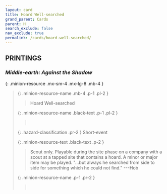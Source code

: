 ```yaml
---
layout: card
title: Hoard Well-searched
grand_parent: Cards
parent: H
search_exclude: false
nav_exclude: true
permalink: /cards/hoard-well-searched/
---
```


## PRINTINGS


### _Middle-earth: Against the Shadow_

{: .minion-resource .mx-sm-4 .mx-lg-8 .mb-4 }
> {: .minion-resource-name .mb-4 .p-1 .pl-2 }
> > <div class="hazard-mp"></div>
> > <div class="card-name">Hoard Well-searched</div>
>
> {: .minion-resource-name .black-text .p-1 .pl-2 }
> > &nbsp;
>
> {: .hazard-classification .pr-2 }
> Short-event
>
> {: .minion-resource-text .black-text .p-2 }
> > Scout only. Playable during the site phase on a company with a scout at a tapped site that contains a hoard. A minor or major item may be played.  "...but always he searched from side to side for something which he could not find."  ---Hob 
> 
> {: .minion-resource-name .p-1 .pr-2 }
> > <div class="card-shield"></div>
> > <div class="card-corruption-white">&nbsp;</div>
